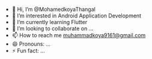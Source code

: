 - 👋 Hi, I’m @MohamedkoyaThangal
- 👀 I’m interested in Android Application Development
- 🌱 I’m currently learning Flutter
- 💞️ I’m looking to collaborate on ...
- 📫 How to reach me muhammadkoya9161@gmail.com
- 😄 Pronouns: ...
- ⚡ Fun fact: ...

<!---
MohamedkoyaThangal/MohamedkoyaThangal is a ✨ special ✨ repository because its `README.md` (this file) appears on your GitHub profile.
You can click the Preview link to take a look at your changes.
--->

